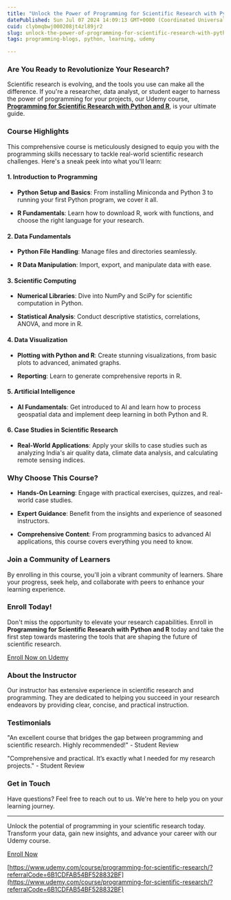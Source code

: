```yaml
---
title: "Unlock the Power of Programming for Scientific Research with Python and R"
datePublished: Sun Jul 07 2024 14:09:13 GMT+0000 (Coordinated Universal Time)
cuid: clybmqbwj000208jt4zl89jr2
slug: unlock-the-power-of-programming-for-scientific-research-with-python-and-r
tags: programming-blogs, python, learning, udemy

---
```


### Are You Ready to Revolutionize Your Research?

Scientific research is evolving, and the tools you use can make all the difference. If you're a researcher, data analyst, or student eager to harness the power of programming for your projects, our Udemy course, [**Programming for Scientific Research with Python and R**](https://www.udemy.com/course/programming-for-scientific-research/?referralCode=6B1CDFAB54BF528832BF), is your ultimate guide.

### Course Highlights

This comprehensive course is meticulously designed to equip you with the programming skills necessary to tackle real-world scientific research challenges. Here's a sneak peek into what you'll learn:

#### **1\. Introduction to Programming**

* **Python Setup and Basics**: From installing Miniconda and Python 3 to running your first Python program, we cover it all.
    
* **R Fundamentals**: Learn how to download R, work with functions, and choose the right language for your research.
    

#### **2\. Data Fundamentals**

* **Python File Handling**: Manage files and directories seamlessly.
    
* **R Data Manipulation**: Import, export, and manipulate data with ease.
    

#### **3\. Scientific Computing**

* **Numerical Libraries**: Dive into NumPy and SciPy for scientific computation in Python.
    
* **Statistical Analysis**: Conduct descriptive statistics, correlations, ANOVA, and more in R.
    

#### **4\. Data Visualization**

* **Plotting with Python and R**: Create stunning visualizations, from basic plots to advanced, animated graphs.
    
* **Reporting**: Learn to generate comprehensive reports in R.
    

#### **5\. Artificial Intelligence**

* **AI Fundamentals**: Get introduced to AI and learn how to process geospatial data and implement deep learning in both Python and R.
    

#### **6\. Case Studies in Scientific Research**

* **Real-World Applications**: Apply your skills to case studies such as analyzing India's air quality data, climate data analysis, and calculating remote sensing indices.
    

### Why Choose This Course?

* **Hands-On Learning**: Engage with practical exercises, quizzes, and real-world case studies.
    
* **Expert Guidance**: Benefit from the insights and experience of seasoned instructors.
    
* **Comprehensive Content**: From programming basics to advanced AI applications, this course covers everything you need to know.
    

### Join a Community of Learners

By enrolling in this course, you'll join a vibrant community of learners. Share your progress, seek help, and collaborate with peers to enhance your learning experience.

### Enroll Today!

Don't miss the opportunity to elevate your research capabilities. Enroll in **Programming for Scientific Research with Python and R** today and take the first step towards mastering the tools that are shaping the future of scientific research.

[Enroll Now on Udemy](#)

### About the Instructor

Our instructor has extensive experience in scientific research and programming. They are dedicated to helping you succeed in your research endeavors by providing clear, concise, and practical instruction.

### Testimonials

"An excellent course that bridges the gap between programming and scientific research. Highly recommended!" - Student Review

"Comprehensive and practical. It’s exactly what I needed for my research projects." - Student Review

### Get in Touch

Have questions? Feel free to reach out to us. We're here to help you on your learning journey.

---

Unlock the potential of programming in your scientific research today. Transform your data, gain new insights, and advance your career with our Udemy course.

[Enroll Now](https://www.udemy.com/course/programming-for-scientific-research/?referralCode=6B1CDFAB54BF528832BF)

[https://www.udemy.com/course/programming-for-scientific-research/?referralCode=6B1CDFAB54BF528832BF](https://www.udemy.com/course/programming-for-scientific-research/?referralCode=6B1CDFAB54BF528832BF)